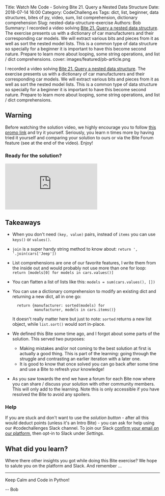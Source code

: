 Title: Watch Me Code - Solving Bite 21. Query a Nested Data Structure
Date: 2018-07-14 16:00
Category: CodeChalleng.es
Tags: dict, list, beginner, data structures, bites of py, video, sum, list comprehension, dictionary comprehension
Slug: nested-data-structure-exercise
Authors: Bob
Summary: I recorded a video solving [Bite 21. Query a nested data structure](https://codechalleng.es/bites/21/). The exercise presents us with a dictionary of car manufacturers and their corresponding car models. We will extract various bits and pieces from it as well as sort the nested model lists. This is a common type of data structure so specially for a beginner it is important to have this become second nature. Prepare to learn more about looping, some string operations, and list / dict comprehensions.
cover: images/featured/pb-article.png

I recorded a video solving [Bite 21. Query a nested data structure](https://codechalleng.es/bites/21/). The exercise presents us with a dictionary of car manufacturers and their corresponding car models. We will extract various bits and pieces from it as well as sort the nested model lists. This is a common type of data structure so specially for a beginner it is important to have this become second nature. Prepare to learn more about looping, some string operations, and list / dict comprehensions.

## Warning

Before watching the solution video, we highly encourage you to follow [this promo link](https://codechalleng.es/bites/promo/datastructures) and try it yourself. Seriously, you learn n times more by having tried it yourself and comparing your solution to ours or via the Bite Forum feature (see at the end of the video). Enjoy!

### Ready for the solution?

<div class="container">
<iframe src="https://www.youtube.com/embed/Yk13k-_QZ-U" frameborder="0" allowfullscreen class="video"></iframe>
</div>

## Takeaways

- When you don't need `(key, value)` pairs, instead of `items` you can use `keys()` or `values()`.

- `join` is a super handy string method to know about: `return ', '.join(cars['Jeep'])`

- List comprehensions are one of our favorite features, I write them from the inside out and would probably not use more than one for loop: `return [models[0] for models in cars.values()]`

- You can flatten a list of lists like this: `models = sum(cars.values(), [])`

- You can use a dictionary comprehension to modify an existing dict and returning a new dict, all in one go:

		return {manufacturer: sorted(models) for
				manufacturer, models in cars.items()}

	It doesn't really matter here but just to note: `sorted` returns a new list object, while `list.sort()` would sort in-place.

- We defined this Bite some time ago, and I forgot about some parts of the solution. This served two purposes: 

	- Making mistakes and/or not coming to the best solution at first is actually a good thing. This is part of the learning: going through the struggle and contrasting an earlier iteration with a later one.
	- It is good to know that once solved you can go back after some time and use a Bite to refresh your knowledge!

- As you saw towards the end we have a forum for each Bite now where you can share / discuss your solution with other community members. This will only add to the learning. Note this is only accessible if you have resolved the Bite to avoid any spoilers. 

### Help

If you are stuck and don't want to use the _solution button_ - after all this would deduct points (unless it's an Intro Bite) - you can ask for help using our #codechallenges Slack channel. To join our Slack [confirm your email on our platform](http://codechalleng.es), then opt-in to Slack under _Settings_.

## What did you learn?

Where there other insights you got while doing this Bite exercise? We hope to salute you on the platform and Slack. And remember ...

---

Keep Calm and Code in Python!

-- Bob

